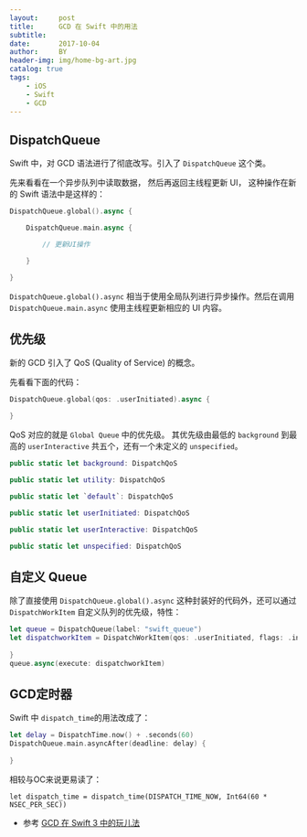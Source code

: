```yaml
---
layout:     post
title:      GCD 在 Swift 中的用法
subtitle:   
date:       2017-10-04
author:     BY
header-img: img/home-bg-art.jpg
catalog: true
tags:
    - iOS
    - Swift
    - GCD
---
```



## DispatchQueue

Swift 中，对 GCD 语法进行了彻底改写。引入了 `DispatchQueue` 这个类。

先来看看在一个异步队列中读取数据， 然后再返回主线程更新 UI， 这种操作在新的 Swift 语法中是这样的：

```swift
DispatchQueue.global().async {

    DispatchQueue.main.async {

		// 更新UI操作

    }

}

```

`DispatchQueue.global().async` 相当于使用全局队列进行异步操作。然后在调用 `DispatchQueue.main.async` 使用主线程更新相应的 UI 内容。

## 优先级

新的 GCD 引入了 QoS (Quality of Service) 的概念。

先看看下面的代码：

```swift
DispatchQueue.global(qos: .userInitiated).async {

}

```


QoS 对应的就是 `Global Queue` 中的优先级。 其优先级由最低的 `background` 到最高的 `userInteractive` 共五个，还有一个未定义的 `unspecified`。

```swift
public static let background: DispatchQoS

public static let utility: DispatchQoS

public static let `default`: DispatchQoS

public static let userInitiated: DispatchQoS

public static let userInteractive: DispatchQoS

public static let unspecified: DispatchQoS
```

## 自定义 Queue

除了直接使用 `DispatchQueue.global().async` 这种封装好的代码外，还可以通过`DispatchWorkItem` 自定义队列的优先级，特性：

```swift
let queue = DispatchQueue(label: "swift_queue")
let dispatchworkItem = DispatchWorkItem(qos: .userInitiated, flags: .inheritQoS) {
    
}
queue.async(execute: dispatchworkItem)

```
## GCD定时器

Swift 中 `dispatch_time`的用法改成了：

```swift
let delay = DispatchTime.now() + .seconds(60)
DispatchQueue.main.asyncAfter(deadline: delay) { 
    
}
```

相较与OC来说更易读了：

```objc
let dispatch_time = dispatch_time(DISPATCH_TIME_NOW, Int64(60 * NSEC_PER_SEC))
```

- 参考 [GCD 在 Swift 3 中的玩儿法](https://www.swiftcafe.io/2016/10/16/swift-gcd/)
